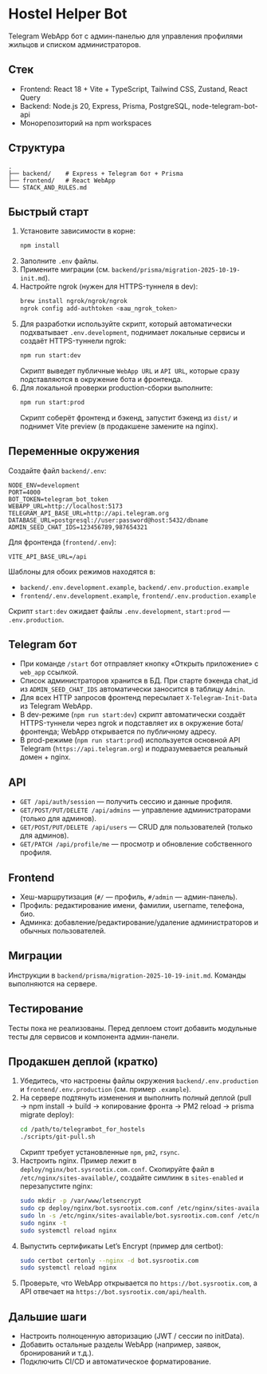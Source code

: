 # Hostel Helper Bot

Telegram WebApp бот с админ-панелью для управления профилями жильцов и списком администраторов.

## Стек
- Frontend: React 18 + Vite + TypeScript, Tailwind CSS, Zustand, React Query
- Backend: Node.js 20, Express, Prisma, PostgreSQL, node-telegram-bot-api
- Монорепозиторий на npm workspaces

## Структура
```
.
├── backend/    # Express + Telegram бот + Prisma
├── frontend/   # React WebApp
└── STACK_AND_RULES.md
```

## Быстрый старт
1. Установите зависимости в корне:
   ```bash
   npm install
   ```
2. Заполните `.env` файлы.
3. Примените миграции (см. `backend/prisma/migration-2025-10-19-init.md`).
4. Настройте ngrok (нужен для HTTPS-туннеля в dev):
   ```bash
   brew install ngrok/ngrok/ngrok
   ngrok config add-authtoken <ваш_ngrok_token>
   ```
5. Для разработки используйте скрипт, который автоматически подхватывает `.env.development`, поднимает локальные сервисы и создаёт HTTPS-туннели ngrok:
   ```bash
   npm run start:dev
   ```
   Скрипт выведет публичные `WebApp URL` и `API URL`, которые сразу подставляются в окружение бота и фронтенда.
6. Для локальной проверки production-сборки выполните:
   ```bash
   npm run start:prod
   ```
   Скрипт соберёт фронтенд и бэкенд, запустит бэкенд из `dist/` и поднимет Vite preview (в продакшене замените на nginx).

## Переменные окружения
Создайте файл `backend/.env`:
```
NODE_ENV=development
PORT=4000
BOT_TOKEN=telegram_bot_token
WEBAPP_URL=http://localhost:5173
TELEGRAM_API_BASE_URL=http://api.telegram.org
DATABASE_URL=postgresql://user:password@host:5432/dbname
ADMIN_SEED_CHAT_IDS=123456789,987654321
```

Для фронтенда (`frontend/.env`):
```
VITE_API_BASE_URL=/api
```

Шаблоны для обоих режимов находятся в:
- `backend/.env.development.example`, `backend/.env.production.example`
- `frontend/.env.development.example`, `frontend/.env.production.example`

Скрипт `start:dev` ожидает файлы `.env.development`, `start:prod` — `.env.production`.

## Telegram бот
- При команде `/start` бот отправляет кнопку «Открыть приложение» с `web_app` ссылкой.
- Список администраторов хранится в БД. При старте бэкенда chat_id из `ADMIN_SEED_CHAT_IDS` автоматически заносится в таблицу `Admin`.
- Для всех HTTP запросов фронтенд пересылает `X-Telegram-Init-Data` из Telegram WebApp.
- В dev-режиме (`npm run start:dev`) скрипт автоматически создаёт HTTPS-туннели через ngrok и подставляет их в окружение бота/фронтенда; WebApp открывается по публичному адресу.
- В prod-режиме (`npm run start:prod`) используется основной API Telegram (`https://api.telegram.org`) и подразумевается реальный домен + nginx.

## API
- `GET /api/auth/session` — получить сессию и данные профиля.
- `GET/POST/PUT/DELETE /api/admins` — управление администраторами (только для админов).
- `GET/POST/PUT/DELETE /api/users` — CRUD для пользователей (только для админов).
- `GET/PATCH /api/profile/me` — просмотр и обновление собственного профиля.

## Frontend
- Хеш-маршрутизация (`#/` — профиль, `#/admin` — админ-панель).
- Профиль: редактирование имени, фамилии, username, телефона, био.
- Админка: добавление/редактирование/удаление администраторов и обычных пользователей.

## Миграции
Инструкции в `backend/prisma/migration-2025-10-19-init.md`. Команды выполняются на сервере.

## Тестирование
Тесты пока не реализованы. Перед деплоем стоит добавить модульные тесты для сервисов и компонента админ-панели.

## Продакшен деплой (кратко)
1. Убедитесь, что настроены файлы окружения `backend/.env.production` и `frontend/.env.production` (см. пример `.example`).
2. На сервере подтянуть изменения и выполнить полный деплой (pull → npm install → build → копирование фронта → PM2 reload → prisma migrate deploy):
   ```bash
   cd /path/to/telegrambot_for_hostels
   ./scripts/git-pull.sh
   ```
   Скрипт требует установленные `npm`, `pm2`, `rsync`.
3. Настроить nginx. Пример лежит в `deploy/nginx/bot.sysrootix.com.conf`. Скопируйте файл в `/etc/nginx/sites-available/`, создайте симлинк в `sites-enabled` и перезапустите nginx:
    ```bash
    sudo mkdir -p /var/www/letsencrypt
    sudo cp deploy/nginx/bot.sysrootix.com.conf /etc/nginx/sites-available/bot.sysrootix.com.conf
    sudo ln -s /etc/nginx/sites-available/bot.sysrootix.com.conf /etc/nginx/sites-enabled/
    sudo nginx -t
    sudo systemctl reload nginx
    ```
4. Выпустить сертификаты Let’s Encrypt (пример для certbot):
    ```bash
    sudo certbot certonly --nginx -d bot.sysrootix.com
    sudo systemctl reload nginx
    ```
5. Проверьте, что WebApp открывается по `https://bot.sysrootix.com`, а API отвечает на `https://bot.sysrootix.com/api/health`.

## Дальшие шаги
- Настроить полноценную авторизацию (JWT / сессии по initData).
- Добавить остальные разделы WebApp (например, заявок, бронирований и т.д.).
- Подключить CI/CD и автоматическое форматирование.
